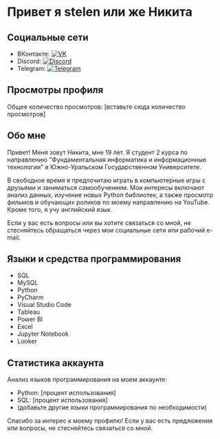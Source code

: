 # Привет я stelen или же Никита
## Социальные сети

- ВКонтакте: [![VK](icons/vk_icon.png)](https://vk.com/nekituss)
- Discord: [![Discord](icons/discord_icon.png)](discordapp.com/users/541183828413382676)
- Telegram: [![Telegram](icons/telegram_icon.png)](https://t.me/stelen11)

## Просмотры профиля

Общее количество просмотров: [вставьте сюда количество просмотров]

## Обо мне

Привет! Меня зовут Никита, мне 19 лет. Я студент 2 курса по направлению "Фундаментальная информатика и информационные технологии" в Южно-Уральском Государственном Университете.

В свободное время я предпочитаю играть в компьютерные игры с друзьями и заниматься самообучением. Мои интересы включают анализ данных, изучение новых Python библиотек, а также просмотр фильмов и обучающих роликов по моему направлению на YouTube. Кроме того, я учу английский язык.

Если у вас есть вопросы или вы хотите связаться со мной, не стесняйтесь обращаться через мои социальные сети или рабочий e-mail.

## Языки и средства программирования

- SQL
- MySQL
- Python
- PyCharm
- Visual Studio Code
- Tableau
- Power BI
- Excel
- Jupyter Notebook
- Looker

## Статистика аккаунта

Анализ языков программирования на моем аккаунте:

- Python: [процент использования]
- SQL: [процент использования]
- (добавьте другие языки программирования по необходимости)

Спасибо за интерес к моему профилю! Если у вас есть предложения или вопросы, не стесняйтесь связаться со мной.
